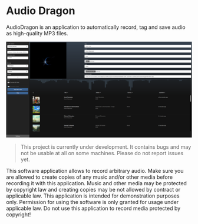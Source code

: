 # Audio Dragon

AudioDragon is an application to automatically record, tag and save audio as high-quality MP3 files.

![](config/readme/assets/screenshot.png "Screenshot")

> This project is currently under development. It contains bugs and may not be usable at all on some machines.
> Please do not report issues yet.

This software application allows to record arbitrary audio. Make sure you are allowed to create copies of any music and/or other media before recording it with this application.
Music and other media may be protected by copyright law and creating copies may be not allowed by contract or applicable law.
This application is intended for demonstration purposes only. Permission for using the software is only granted for usage under applicable law. Do not use this application to record media protected by copyright!